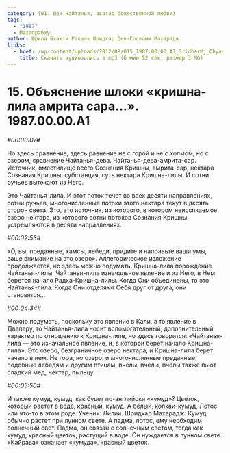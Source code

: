 ```yaml
---
category: (01. Шри Чайтанья, аватар божественной любви)
tags:
  - "1987"
  - Махапрабху
author: Шрила Бхакти Ракшак Шридхар Дев-Госвами Махарадж
links:
  - href: /wp-content/uploads/2012/08/015_1987.00.00.A1_SridharMj_Obyasneniye_shloki_krishna-lila_amrita_sara.mp3
    title: Скачать аудиозапись в mp3 (6 мин 52 сек, размер 3 Мб)
---
```


# 15. Объяснение шлоки «кришна-лила амрита сара…». 1987.00.00.A1

*#00:00:07#*

Но здесь сравнение, здесь равнение не с горой и не с холмом, но с озером, сравнение Чайтанья-дева. Чайтанья-дева-амрита-сар. Источник, вместилище всего Сознания Кришны, амрита-сар, нектара Сознания Кришны, субстанция, суть нектара Кришна-лилы. И сотни ручьев вытекают из Него.

Это Чайтанья-лила. И этот поток течет во всех десяти направлениях, сотни ручьев, многочисленные потоки этого нектара текут в десять сторон света. Это, это источник, из которого, в котором неиссякаемое озеро нектара, из которого сотни потоков Сознания Кришны устремляются в десяти направлениях.

*#00:02:53#*

«О, вы, преданные, хамсы, лебеди, придите и направьте ваши умы, ваше внимание на это озеро». Аллегорическое изложение продолжается, но здесь можно подумать, Кришна-лила порождение Чайтанья-лилы, Чайтанья-лила изначальное явление и из Него, в Нем берется начало Радха-Кришна-лилы. Когда Они объединены, то это Чайтанья-лила. Когда Они отделяют Себя друг от друга, они становятся…

*#00:04:34#*

Можно подумать, поскольку это явление в Кали, а то явление в Двапару, то Чайтанья-лила носит вспомогательный, дополнительный характер по отношению к Кришна-лиле, но здесь говорится: «Чайтанья-лила — это изначальное явление, и, в которой берет начало Кришна-лила». Это озеро, безграничное озеро нектара, и Кришна-лила берет начало в нем. Не гора, но озеро, и многочисленные преданные, подобные лебедям и другим птицам, пчелы, пчелы, пчелы также пьют сладкий мед, нектар, пыльцу.

*#00:05:50#*

И также кумуд, кумуд, как будет по-английски «кумуд»? Цветок, который растет в воде, красный, кумуд. А белый, колхаи-кумуд, Лотос, или что-то в этом роде. Ученик: Лилии. Шридхар Махарадж: Кумуд обычно растет при лунном свете. А падма, лотос, ему необходим солнечный свет. Падма, он связан с солнечным светом, тогда как кумуд, красный цветок, растущий в воде. Он нуждается в лунном свете. «Кайрава» означает «кумуда», красный цветок.

